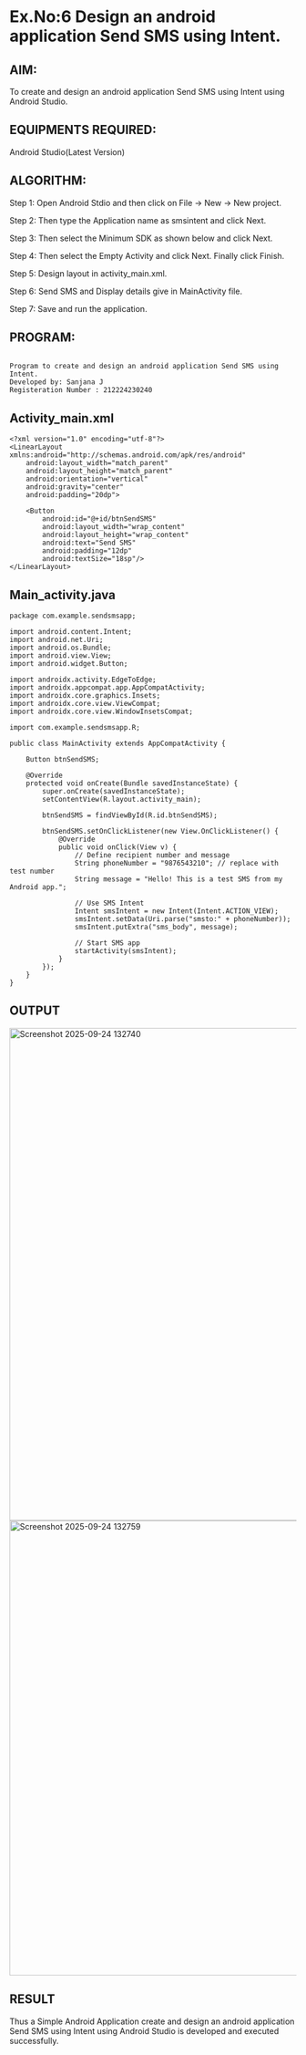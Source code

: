 
# Ex.No:6 Design an android application Send SMS using Intent.


## AIM:

To create and design an android application Send SMS using Intent using Android Studio.

## EQUIPMENTS REQUIRED:

Android Studio(Latest Version)

## ALGORITHM:

Step 1: Open Android Stdio and then click on File -> New -> New project.

Step 2: Then type the Application name as smsintent and click Next. 

Step 3: Then select the Minimum SDK as shown below and click Next.

Step 4: Then select the Empty Activity and click Next. Finally click Finish.

Step 5: Design layout in activity_main.xml.

Step 6: Send SMS and Display details give in MainActivity file.

Step 7: Save and run the application.

## PROGRAM:
```

Program to create and design an android application Send SMS using Intent.
Developed by: Sanjana J
Registeration Number : 212224230240
```
## Activity_main.xml
```
<?xml version="1.0" encoding="utf-8"?>
<LinearLayout xmlns:android="http://schemas.android.com/apk/res/android"
    android:layout_width="match_parent"
    android:layout_height="match_parent"
    android:orientation="vertical"
    android:gravity="center"
    android:padding="20dp">

    <Button
        android:id="@+id/btnSendSMS"
        android:layout_width="wrap_content"
        android:layout_height="wrap_content"
        android:text="Send SMS"
        android:padding="12dp"
        android:textSize="18sp"/>
</LinearLayout>

```
## Main_activity.java
```
package com.example.sendsmsapp;

import android.content.Intent;
import android.net.Uri;
import android.os.Bundle;
import android.view.View;
import android.widget.Button;

import androidx.activity.EdgeToEdge;
import androidx.appcompat.app.AppCompatActivity;
import androidx.core.graphics.Insets;
import androidx.core.view.ViewCompat;
import androidx.core.view.WindowInsetsCompat;

import com.example.sendsmsapp.R;

public class MainActivity extends AppCompatActivity {

    Button btnSendSMS;

    @Override
    protected void onCreate(Bundle savedInstanceState) {
        super.onCreate(savedInstanceState);
        setContentView(R.layout.activity_main);

        btnSendSMS = findViewById(R.id.btnSendSMS);

        btnSendSMS.setOnClickListener(new View.OnClickListener() {
            @Override
            public void onClick(View v) {
                // Define recipient number and message
                String phoneNumber = "9876543210"; // replace with test number
                String message = "Hello! This is a test SMS from my Android app.";

                // Use SMS Intent
                Intent smsIntent = new Intent(Intent.ACTION_VIEW);
                smsIntent.setData(Uri.parse("smsto:" + phoneNumber));
                smsIntent.putExtra("sms_body", message);

                // Start SMS app
                startActivity(smsIntent);
            }
        });
    }
}
```

## OUTPUT

<img width="1619" height="864" alt="Screenshot 2025-09-24 132740" src="https://github.com/user-attachments/assets/95144fcc-6fd1-49d1-9e45-1ab98a751ef2" />

<img width="1621" height="798" alt="Screenshot 2025-09-24 132759" src="https://github.com/user-attachments/assets/e3781902-0857-4001-96ea-d8e132314e03" />




## RESULT
Thus a Simple Android Application create and design an android application Send SMS using Intent using Android Studio is developed and executed successfully.
